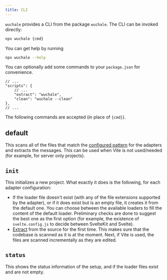 ```yaml
---
title: CLI
---
```


`wuchale` provides a CLI from the package `wuchale`. The CLI can be invoked directly:

```bash
npx wuchale {cmd}
```

You can get help by running

```bash
npx wuchale --help
```

You can optionally add some commands to your `package.json` for convenience.

```jsonc
// ...
"scripts": {
    // ...
    "extract": "wuchale",
    "clean": "wuchale --clean"
},
// ...
```

The following commands are accepted (in place of `{cmd}`).

## default

This scans all of the files that match the [configured
pattern](/reference/adapter-common#files) for the adapters and extracts the
messages. This can be used when Vite is not used/needed (for example, for server
only projects).

## `init`

This initializes a new project. What exactly it does is the following, for each adapter configuration:

- If the loader file doesn't exist (with any of the file extensions supported
    by the adapter), or if it does exist but is an empty file, it creates it from
    the default one. You can choose between the available loaders to fill the
    content of the default loader. Preliminary checks are done to suggest the best
    one as the first option (for example, the existence of `svelte.config.js` to
    decide between SvelteKit and Svelte).
- [Extract](#extract) from the source for the first time. This makes sure that
    the codebase is scanned as it is at the moment. Next, if Vite is used, the
    files are scanned incrementally as they are edited.

## `status`

This shows the status information of the setup, and if the loader files exist
and are not empty.
